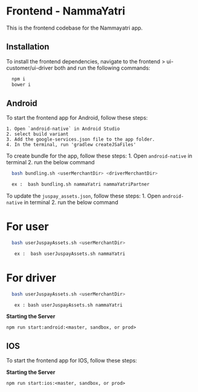 
# Frontend - NammaYatri

This is the frontend codebase for the Nammayatri app.

## Installation

To install the frontend dependencies, navigate to the frontend > ui-customer/ui-driver both and run the following commands:

```bash
  npm i
  bower i
```

## Android

To start the frontend app for Android, follow these steps:

    1. Open `android-native` in Android Studio
    2. select build variant
    3. Add the google-services.json file to the app folder.
    4. In the terminal, run 'gradlew createJSaFiles'

To create bundle for the app, follow these steps:
    1. Open `android-native` in terminal
    2. run the below command

```bash
  bash bundling.sh <userMerchantDir> <driverMerchantDir>
```

```bash
  ex :  bash bundling.sh nammaYatri nammaYatriPartner
```

To update the `juspay_assets.json`, follow these steps:
    1. Open `android-native` in terminal
    2. run the below command

# For user

```bash
  bash userJuspayAssets.sh <userMerchantDir>
```

   

```bash
   ex :  bash userJuspayAssets.sh nammaYatri
```

# For driver

```bash
  bash userJuspayAssets.sh <userMerchantDir>
```

```bash
   ex : bash userJuspayAssets.sh nammaYatri
```

**Starting the Server**

    npm run start:android:<master, sandbox, or prod>

## IOS

To start the frontend app for IOS, follow these steps:

**Starting the Server**

    npm run start:ios:<master, sandbox, or prod>
